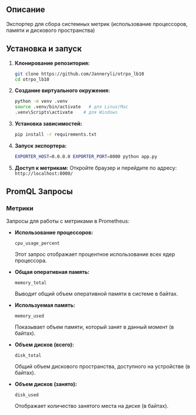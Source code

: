 
## Описание
Экспортер для сбора системных метрик (использование процессоров, памяти и дискового пространства) 

## Установка и запуск

1. **Клонирование репозитория:**
   ```bash
   git clone https://github.com/Janneryli/otrpo_lb10
   cd otrpo_lb10
   ```

2. **Создание виртуального окружения:**
   ```bash
   python -m venv .venv
   source .venv/bin/activate   # для Linux/Mac
   .venv\Scripts\activate    # для Windows
   ```

3. **Установка зависимостей:**
   ```bash
   pip install -r requirements.txt
   ```

4. **Запуск экспортера:**
   ```bash
   EXPORTER_HOST=0.0.0.0 EXPORTER_PORT=8000 python app.py
   ```

5. **Доступ к метрикам:**
   Откройте браузер и перейдите по адресу: `http://localhost:8000/`

## PromQL Запросы

### Метрики

Запросы для работы с метриками в Prometheus:

- **Использование процессоров:**
  ```promql
  cpu_usage_percent
  ```
  Этот запрос отображает процентное использование всех ядер процессора.

- **Общая оперативная память:**
  ```promql
  memory_total
  ```
  Выводит общий объем оперативной памяти в системе в байтах.

- **Используемая память:**
  ```promql
  memory_used
  ```
  Показывает объем памяти, который занят в данный момент (в байтах).

- **Объем дисков (всего):**
  ```promql
  disk_total
  ```
  Общий объем дискового пространства, доступного на устройстве (в байтах).

- **Объем дисков (занято):**
  ```promql
  disk_used
  ```
  Отображает количество занятого места на диске (в байтах).
  
